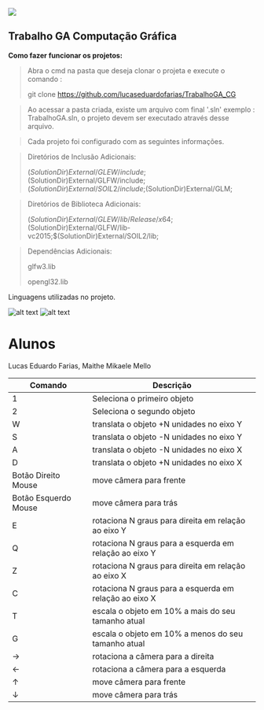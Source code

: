 ﻿![](https://upload.wikimedia.org/wikipedia/pt/9/91/Lp_logo_unisinos.png)

## Trabalho GA Computação Gráfica

**Como fazer funcionar os projetos:**

> Abra o cmd na pasta que deseja clonar o projeta e execute o comando : 
> 
> git clone https://github.com/lucaseduardofarias/TrabalhoGA_CG
> 


> Ao acessar a pasta criada, existe um arquivo com final '.sln' exemplo : TrabalhoGA.sln, o projeto devem ser executado através desse arquivo.


> Cada projeto foi configurado com as seguintes informações.

>Diretórios de Inclusão Adicionais:
>
>$(SolutionDir)External/GLEW/include;$(SolutionDir)External/GLFW/include;$(SolutionDir)External/SOIL2/include;$(SolutionDir)External/GLM;

>Diretórios de Biblioteca Adicionais:
>
>$(SolutionDir)External/GLEW/lib/Release/x64;$(SolutionDir)External/GLFW/lib-vc2015;$(SolutionDir)External/SOIL2/lib;

>Dependências Adicionais:
>
>glfw3.lib
>
>opengl32.lib

Linguagens utilizadas no projeto.

![alt text](https://img.shields.io/badge/C-00599C?style=for-the-badge&logo=c&logoColor=white)
![alt text](https://img.shields.io/badge/C%2B%2B-00599C?style=for-the-badge&logo=c%2B%2B&logoColor=white)

# Alunos
Lucas Eduardo Farias, Maithe Mikaele Mello

Comando | Descrição
------------ | -------------
 1 | Seleciona o primeiro objeto                            
 2 | Seleciona o segundo objeto                             
 W | translata o objeto +N unidades no eixo Y               
 S | translata o objeto -N unidades no eixo Y               
 A | translata o objeto -N unidades no eixo X               
 D | translata o objeto +N unidades no eixo X
 Botão Direito Mouse| move câmera para frente
 Botão Esquerdo Mouse| move câmera para trás
 E | rotaciona N graus para direita em relação ao eixo Y    
 Q | rotaciona N graus para a esquerda em relação ao eixo Y 
 Z | rotaciona N graus para direita em relação ao eixo X    
 C | rotaciona N graus para a esquerda em relação ao eixo X 
 T | escala o objeto em 10% a mais do seu tamanho atual      
 G | escala o objeto em 10% a menos do seu tamanho atual    
 → | rotaciona a câmera para a direita                      
 ← | rotaciona a câmera para a esquerda                     
 ↑ | move câmera para frente                                
 ↓ | move câmera para trás                                  